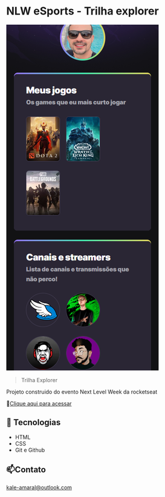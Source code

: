 # NLW eSports -  Trilha explorer

![Preview](./.github/preview.png)

> Trilha Explorer

Projeto construido do evento Next Level Week da rocketseat

🔗[Clique aqui para acessar](https://kaleamaral.github.io/nlw)

## 🔧 Tecnologias
- HTML
- CSS
- Git e Github

## 📫Contato
kale-amaral@outlook.com